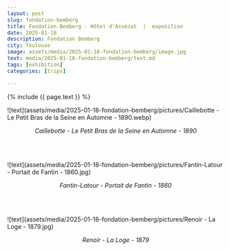 ```yaml
---
layout: post
slug: fondation-bemberg
title: Fondation Bemberg - Hôtel d'Assézat  |  exposition
date: 2025-01-18
description: Fondation Bemberg
city: Toulouse
image: assets/media/2025-01-18-fondation-bemberg/image.jpg
text: media/2025-01-18-fondation-bemberg/text.md
tags: [exhibition]
categories: [trips]

---
```


{% include  {{ page.text }} %}



![text](assets/media/2025-01-18-fondation-bemberg/pictures/Caillebotte - Le Petit Bras de la Seine en Automne - 1890.webp)

<div style="text-align: center;"><i>Caillebotte - Le Petit Bras de la Seine en Automne - 1890</i></div>

<br><br>


![text](assets/media/2025-01-18-fondation-bemberg/pictures/Fantin-Latour - Portait de Fantin - 1860.jpg)

<div style="text-align: center;"><i>Fantin-Latour - Portait de Fantin - 1860</i></div>

<br><br>


![text](assets/media/2025-01-18-fondation-bemberg/pictures/Renoir - La Loge - 1879.jpg)

<div style="text-align: center;"><i>Renoir - La Loge - 1879</i></div>

<br><br>


<div id="map" style="height: 400px;"></div>

<script>
    var map = L.map('map').setView([43.6002806652585, 1.4421788072331159], 13);

    L.tileLayer('https://{s}.tile.openstreetmap.org/{z}/{x}/{y}.png', {
        attribution: '&copy; <a href="https://www.openstreetmap.org/copyright">OpenStreetMap</a> contributors'
    }).addTo(map);

      var marker = L.marker([43.6002806652585, 1.4421788072331159]).addTo(map)
    .bindPopup("Hôtel d'Assézat")
    .openPopup();

</script>

